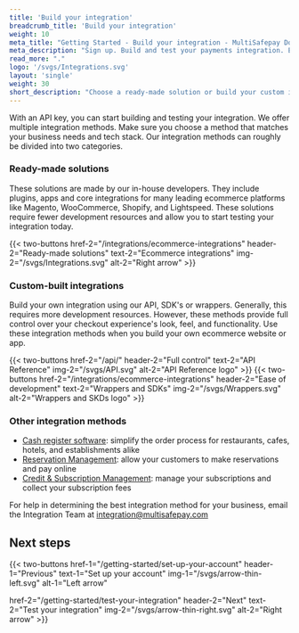 ```yaml
---
title: 'Build your integration'
breadcrumb_title: 'Build your integration'
weight: 10
meta_title: "Getting Started - Build your integration - MultiSafepay Docs"
meta_description: "Sign up. Build and test your payments integration. Explore our products and services. Use our API Reference, SDKs, and wrappers. Get support."
read_more: "."
logo: '/svgs/Integrations.svg'
layout: 'single'
weight: 30
short_description: "Choose a ready-made solution or build your custom integration"
---
```


With an API key, you can start building and testing your integration. We offer multiple integration methods. Make sure you choose a method that matches your business needs and tech stack. Our integration methods can roughly be divided into two categories.  

### Ready-made solutions
These solutions are made by our in-house developers. They include plugins, apps and core integrations for many leading ecommerce platforms like Magento, WooCommerce, Shopify, and Lightspeed. These solutions require fewer development resources and allow you to start testing your integration today. 

{{< two-buttons href-2="/integrations/ecommerce-integrations" header-2="Ready-made solutions" text-2="Ecommerce integrations" img-2="/svgs/Integrations.svg" alt-2="Right arrow" >}}

### Custom-built integrations
Build your own integration using our API, SDK's or wrappers. Generally, this requires more development resources. However, these methods provide full control over your checkout experience's look, feel, and functionality. Use these integration methods when you build your own ecommerce website or app.


{{< two-buttons href-2="/api/" header-2="Full control" text-2="API Reference" img-2="/svgs/API.svg" alt-2="API Reference logo" >}}
{{< two-buttons href-2="/integrations/ecommerce-integrations" header-2="Ease of development" text-2="Wrappers and SDKs" img-2="/svgs/Wrappers.svg" alt-2="Wrappers and SKDs logo" >}}

### Other integration methods
* [Cash register software](/integrations/cash-register-software): simplify the order process for restaurants, cafes, hotels, and establishments alike
* [Reservation Management](/integrations/reservation-management): allow your customers to make reservations and pay online
* [Credit & Subscription Management](/integrations/credit-and-subscription-management): manage your subscriptions and collect your subscription fees

For help in determining the best integration method for your business, email the Integration Team at <integration@multisafepay.com>

## Next steps

{{< two-buttons
href-1="/getting-started/set-up-your-account" header-1="Previous" text-1="Set up your account" img-1="/svgs/arrow-thin-left.svg" alt-1="Left arrow" 

href-2="/getting-started/test-your-integration" header-2="Next" text-2="Test your integration" img-2="/svgs/arrow-thin-right.svg" alt-2="Right arrow" >}}